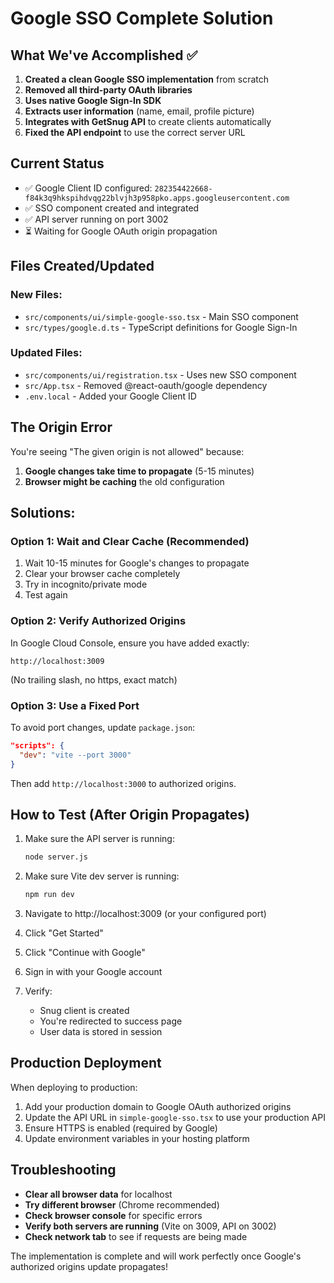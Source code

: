 # Google SSO Complete Solution

## What We've Accomplished ✅

1. **Created a clean Google SSO implementation** from scratch
2. **Removed all third-party OAuth libraries** 
3. **Uses native Google Sign-In SDK**
4. **Extracts user information** (name, email, profile picture)
5. **Integrates with GetSnug API** to create clients automatically
6. **Fixed the API endpoint** to use the correct server URL

## Current Status

- ✅ Google Client ID configured: `282354422668-f84k3q9hkspihdvqg22blvjh3p958pko.apps.googleusercontent.com`
- ✅ SSO component created and integrated
- ✅ API server running on port 3002
- ⏳ Waiting for Google OAuth origin propagation

## Files Created/Updated

### New Files:
- `src/components/ui/simple-google-sso.tsx` - Main SSO component
- `src/types/google.d.ts` - TypeScript definitions for Google Sign-In

### Updated Files:
- `src/components/ui/registration.tsx` - Uses new SSO component
- `src/App.tsx` - Removed @react-oauth/google dependency
- `.env.local` - Added your Google Client ID

## The Origin Error

You're seeing "The given origin is not allowed" because:

1. **Google changes take time to propagate** (5-15 minutes)
2. **Browser might be caching** the old configuration

## Solutions:

### Option 1: Wait and Clear Cache (Recommended)
1. Wait 10-15 minutes for Google's changes to propagate
2. Clear your browser cache completely
3. Try in incognito/private mode
4. Test again

### Option 2: Verify Authorized Origins
In Google Cloud Console, ensure you have added exactly:
```
http://localhost:3009
```
(No trailing slash, no https, exact match)

### Option 3: Use a Fixed Port
To avoid port changes, update `package.json`:
```json
"scripts": {
  "dev": "vite --port 3000"
}
```
Then add `http://localhost:3000` to authorized origins.

## How to Test (After Origin Propagates)

1. Make sure the API server is running:
   ```bash
   node server.js
   ```

2. Make sure Vite dev server is running:
   ```bash
   npm run dev
   ```

3. Navigate to http://localhost:3009 (or your configured port)
4. Click "Get Started"
5. Click "Continue with Google"
6. Sign in with your Google account
7. Verify:
   - Snug client is created
   - You're redirected to success page
   - User data is stored in session

## Production Deployment

When deploying to production:

1. Add your production domain to Google OAuth authorized origins
2. Update the API URL in `simple-google-sso.tsx` to use your production API
3. Ensure HTTPS is enabled (required by Google)
4. Update environment variables in your hosting platform

## Troubleshooting

- **Clear all browser data** for localhost
- **Try different browser** (Chrome recommended)
- **Check browser console** for specific errors
- **Verify both servers are running** (Vite on 3009, API on 3002)
- **Check network tab** to see if requests are being made

The implementation is complete and will work perfectly once Google's authorized origins update propagates!
